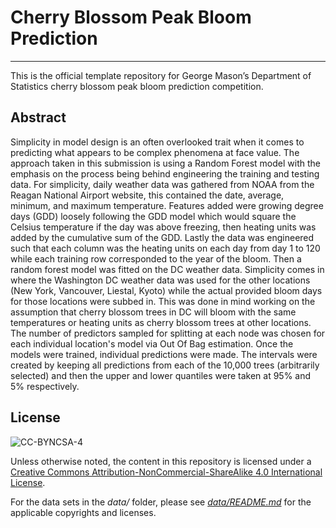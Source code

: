 # Cherry Blossom Peak Bloom Prediction
___

This is the official template repository for George Mason’s Department of Statistics cherry blossom peak bloom prediction competition.


## Abstract

Simplicity in model design is an often overlooked trait when it comes to predicting what appears to be complex phenomena at face value. The approach taken in this submission is using a Random Forest model with the emphasis on the process being behind engineering the training and testing data. For simplicity, daily weather data was gathered from NOAA from the Reagan National Airport website, this contained the date, average, minimum, and maximum temperature. Features added were growing degree days (GDD) loosely following the GDD model which would square the Celsius temperature if the day was above freezing, then heating units was added by the cumulative sum of the GDD. Lastly the data was engineered such that each column was the heating units on each day from day 1 to 120 while each training row corresponded to the year of the bloom. Then a random forest model was fitted on the DC weather data. Simplicity comes in where the Washington DC weather data was used for the other locations (New York, Vancouver, Liestal, Kyoto) while the actual provided bloom days for those locations were subbed in. This was done in mind working on the assumption that cherry blossom trees in DC will bloom with the same temperatures or heating units as cherry blossom trees at other locations. The number of predictors sampled for splitting at each node was chosen for each individual location's model via Out Of Bag estimation. Once the models were trained, individual predictions were made. The intervals were created by keeping all predictions from each of the 10,000 trees (arbitrarily selected) and then the upper and lower quantiles were taken at 95% and 5% respectively. 

## License

![CC-BYNCSA-4](https://i.creativecommons.org/l/by-nc-sa/4.0/88x31.png)

Unless otherwise noted, the content in this repository is licensed under a [Creative Commons Attribution-NonCommercial-ShareAlike 4.0 International License](http://creativecommons.org/licenses/by-nc-sa/4.0/).

For the data sets in the _data/_ folder, please see [_data/README.md_](data/README.md) for the applicable copyrights and licenses.
